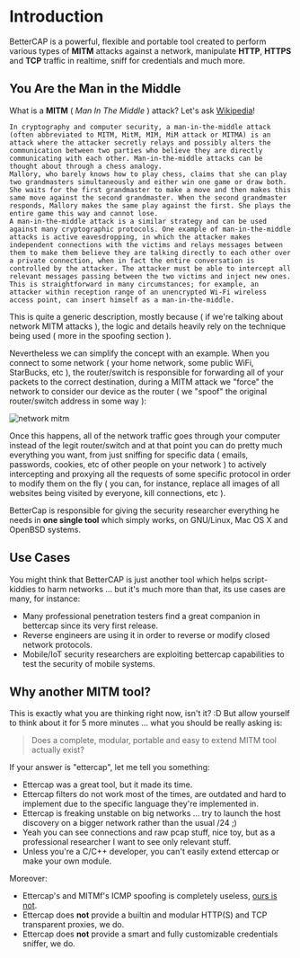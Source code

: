 Introduction
============

BetterCAP is a powerful, flexible and portable tool created to perform various types of **MITM** attacks against a network, manipulate **HTTP**, **HTTPS** and **TCP** traffic in realtime, sniff for credentials and much more.

## You Are the Man in the Middle

What is a **MITM** ( *Man In The Middle* ) attack? Let's ask [Wikipedia](https://en.wikipedia.org/wiki/Man-in-the-middle_attack)!

    In cryptography and computer security, a man-in-the-middle attack (often abbreviated to MITM, MitM, MIM, MiM attack or MITMA) is an attack where the attacker secretly relays and possibly alters the communication between two parties who believe they are directly communicating with each other. Man-in-the-middle attacks can be thought about through a chess analogy.
    Mallory, who barely knows how to play chess, claims that she can play two grandmasters simultaneously and either win one game or draw both. She waits for the first grandmaster to make a move and then makes this same move against the second grandmaster. When the second grandmaster responds, Mallory makes the same play against the first. She plays the entire game this way and cannot lose.
    A man-in-the-middle attack is a similar strategy and can be used against many cryptographic protocols. One example of man-in-the-middle attacks is active eavesdropping, in which the attacker makes independent connections with the victims and relays messages between them to make them believe they are talking directly to each other over a private connection, when in fact the entire conversation is controlled by the attacker. The attacker must be able to intercept all relevant messages passing between the two victims and inject new ones. This is straightforward in many circumstances; for example, an attacker within reception range of an unencrypted Wi-Fi wireless access point, can insert himself as a man-in-the-middle.

This is quite a generic description, mostly because ( if we're talking about network MITM attacks ), the logic and details heavily rely on the technique being used ( more in the spoofing section ).

Nevertheless we can simplify the concept with an example. When you connect to some network ( your home network, some public WiFi, StarBucks, etc ), the router/switch is responsible for forwarding all of your packets to the correct destination, during a MITM attack we "force" the network to consider our device as the router ( we "spoof" the original router/switch address in some way ):

![network mitm](/_static/img/mitm.jpg)

Once this happens, all of the network traffic goes through your computer instead of the legit router/switch and at that point you can do pretty much everything you want, from just sniffing for specific data ( emails, passwords, cookies, etc of other people on your network ) to actively intercepting and proxying all the requests of some specific protocol in order to modify them on the fly ( you can, for instance, replace all images of all websites being visited by everyone, kill connections, etc ).

BetterCap is responsible for giving the security researcher everything he needs in **one single tool** which simply works, on GNU/Linux, Mac OS X and OpenBSD systems.

## Use Cases

You might think that BetterCAP is just another tool which helps script-kiddies to harm networks ... but it's much more than that, its use cases are many, for instance:

* Many professional penetration testers find a great companion in bettercap since its very first release.
* Reverse engineers are using it in order to reverse or modify closed network protocols.
* Mobile/IoT security researchers are exploiting bettercap capabilities to test the security of mobile systems.

## Why another MITM tool?

This is exactly what you are thinking right now, isn't it? :D But allow yourself to think about it for 5 more minutes ... what you should be really asking is:

> Does a complete, modular, portable and easy to extend MITM tool actually exist?

If your answer is "ettercap", let me tell you something:

* Ettercap was a great tool, but it made its time.
* Ettercap filters do not work most of the times, are outdated and hard to implement due to the specific language they're implemented in.
* Ettercap is freaking unstable on big networks ... try to launch the host discovery on a bigger network rather than the usual /24 ;)
* Yeah you can see connections and raw pcap stuff, nice toy, but as a professional researcher I want to see only relevant stuff.
* Unless you're a C/C++ developer, you can't easily extend ettercap or make your own module.

Moreover:

* Ettercap's and MITMf's ICMP spoofing is completely useless, [ours is not](https://www.evilsocket.net/2016/01/10/bettercap-and-the-first-real-icmp-redirect-attack/).
* Ettercap does **not** provide a builtin and modular HTTP(S) and TCP transparent proxies, we do.
* Ettercap does **not** provide a smart and fully customizable credentials sniffer, we do.
